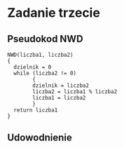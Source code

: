 # Zadanie trzecie
## Pseudokod NWD
```
NWD(liczba1, liczba2)
{
  dzielnik = 0
  while (liczba2 != 0)
        {
        dzielnik = liczba2
        liczba2 = liczba1 % liczba2
        liczba1 = liczba2
        }
  return liczba1
}
```
## Udowodnienie
```
```
